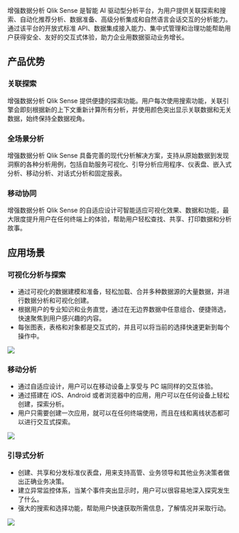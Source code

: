 增强数据分析 Qlik Sense 是智能 AI 驱动型分析平台，为用户提供关联探索和搜索、自动化推荐分析、数据准备、高级分析集成和自然语言会话交互的分析能力。通过该平台的开放式标准 API、数据集成接入能力、集中式管理和治理功能帮助用户获得安全、友好的交互式体验，助力企业用数据驱动业务增长。

## 产品优势
### 关联探索

增强数据分析 Qlik Sense 提供便捷的探索功能。用户每次使用搜索功能，关联引擎会即刻根据新的上下文重新计算所有分析，并使用颜色突出显示关联数据和无关数据，始终保持全数据视角。

### 全场景分析

增强数据分析 Qlik Sense 具备完善的现代分析解决方案，支持从原始数据到发现洞察的各种分析用例，包括自助服务可视化、引导分析应用程序、仪表盘、嵌入式分析、移动分析、对话式分析和固定报表。

### 移动协同

增强数据分析 Qlik Sense 的自适应设计可智能适应可视化效果、数据和功能，最大限度提升用户在任何终端上的体验，帮助用户轻松查找、共享、打印数据和分析故事。

## 应用场景
### 可视化分析与探索                                        
- 通过可视化的数据建模和准备，轻松加载、合并多种数据源的大量数据，并进行数据分析和可视化创建。
- 根据用户的专业知识和业务直觉，通过在无边界数据中任意组合、便捷筛选，快速聚焦到用户感兴趣的内容。
- 每张图表，表格和对象都是交互式的，并且可以将当前的选择快速更新到每个操作中。     

![](https://main.qcloudimg.com/raw/fac74e2a99a0079fd3e4e8a107a4ee80.jpg)
 
### 移动分析 
- 通过自适应设计，用户可以在移动设备上享受与 PC 端同样的交互体验。
- 通过搭建在 iOS、Android 或者浏览器中的应用，用户可以在任何设备上轻松创建，探索分析。
- 用户只需要创建一次应用，就可以在任何终端使用，而且在线和离线状态都可以进行交互式探索。   
 
![](https://main.qcloudimg.com/raw/66aa6e7424d07ac0f92927795e3ef05a.jpg)
 
### 引导式分析      
- 创建、共享和分发标准仪表盘，用来支持高管、业务领导和其他业务决策者做出正确业务决策。
- 建立异常监控体系，当某个事件突出显示时，用户可以很容易地深入探究发生了什么。
- 强大的搜索和选择功能，帮助用户快速获取所需信息，了解情况并采取行动。       

![](https://main.qcloudimg.com/raw/bcd16f9b454d524c59438fdd6ca40e64.jpg)
